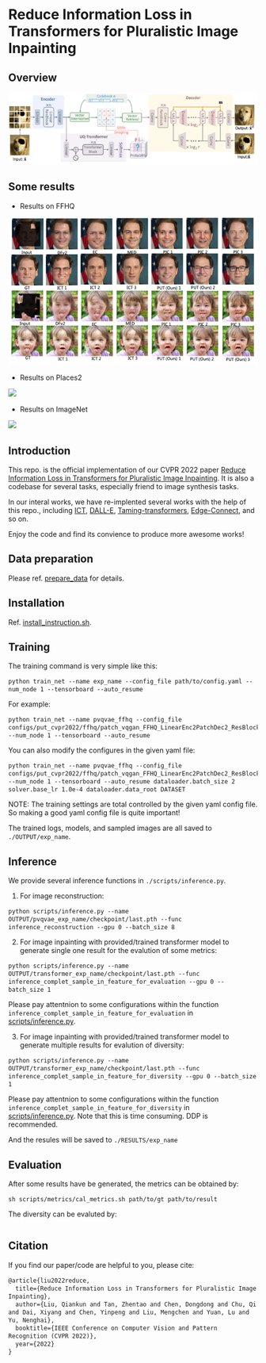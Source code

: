 
# Reduce Information Loss in Transformers for Pluralistic Image Inpainting

## Overview
![](asset/pipeline.png)

##  Some results

- Results on FFHQ

<!-- <img src="asset/ffhq_results.png" width=700 height=400/> -->
![](asset/ffhq_results.png)

- Results on Places2

<!-- <img src="asset/places_results.png" width=700 height=400/> -->
![](asset/places_results.png)

- Results on ImageNet

<!-- <img src="asset/imagenet_results.png" width=700 height=900/> -->
![](asset/imagenet_results.png)

## Introduction

This repo. is the official implementation of our CVPR 2022 paper [Reduce Information Loss in Transformers for Pluralistic Image Inpainting](https://arxiv.org/abs/2205.05076). It is also a codebase for several tasks, especially friend to image synthesis tasks. 

In our interal works, we have re-implented several works with the help of this repo., including [ICT](https://github.com/raywzy/ICT), [DALL-E](https://arxiv.org/abs/2102.12092), [Taming-transformers](https://github.com/CompVis/taming-transformers), [Edge-Connect](https://github.com/knazeri/edge-connect), and so on. 

Enjoy the code and find its convience to produce more awesome works!


## Data preparation
Please ref. [prepare_data](readme/prepare_data.md) for details.

## Installation
Ref. [install_instruction.sh](readme/install_instruction.sh).


## Training

The training command is very simple like this:

```
python train_net --name exp_name --config_file path/to/config.yaml --num_node 1 --tensorboard --auto_resume
```

For example:

```
python train_net --name pvqvae_ffhq --config_file configs/put_cvpr2022/ffhq/patch_vqgan_FFHQ_LinearEnc2PatchDec2_ResBlock8_n512n512d256_euclidean_ema_noPos_ECLossDisc5000_ZeroMask0.3_EraseIm0.2_pconvMask0.7_69.yaml --num_node 1 --tensorboard --auto_resume
```

You can also modify the configures in the given yaml file:

```
python train_net --name pvqvae_ffhq --config_file configs/put_cvpr2022/ffhq/patch_vqgan_FFHQ_LinearEnc2PatchDec2_ResBlock8_n512n512d256_euclidean_ema_noPos_ECLossDisc5000_ZeroMask0.3_EraseIm0.2_pconvMask0.7_69.yaml --num_node 1 --tensorboard --auto_resume dataloader.batch_size 2 solver.base_lr 1.0e-4 dataloader.data_root DATASET
```

NOTE: The training settings are total controlled by the given yaml config file. So making a good yaml config file is quite important!

The trained logs, models, and sampled images are all saved to `./OUTPUT/exp_name`.


## Inference
We provide several inference functions in `./scripts/inference.py`. 

1) For image reconstruction:

```
python scripts/inference.py --name OUTPUT/pvqvae_exp_name/checkpoint/last.pth --func inference_reconstruction --gpu 0 --batch_size 8
```

2) For image inpainting with provided/trained transformer model to generate single one result for the evalution of some metrics:

```
python scripts/inference.py --name OUTPUT/transformer_exp_name/checkpoint/last.pth --func inference_complet_sample_in_feature_for_evaluation --gpu 0 --batch_size 1
```

Please pay attentnion to some configurations within the function `inference_complet_sample_in_feature_for_evaluation` in [scripts/inference.py](scripts/inference.py).

3) For image inpainting with provided/trained transformer model to generate multiple results for evalution of diversity:

```
python scripts/inference.py --name OUTPUT/transformer_exp_name/checkpoint/last.pth --func inference_complet_sample_in_feature_for_diversity --gpu 0 --batch_size 1
```

Please pay attentnion to some configurations within the function `inference_complet_sample_in_feature_for_diversity` in [scripts/inference.py](scripts/inference.py). Note that this is time consuming. DDP is recommended.


And the resules will be saved to `./RESULTS/exp_name`

## Evaluation
After some results have be generated, the metrics can be obtained by:

```
sh scripts/metrics/cal_metrics.sh path/to/gt path/to/result
```

The diversity can be evaluted by:

```python scripts/metrics/cal_lpips.py  --path1 path/to/results_dir  --device cuda:0
```


## Citation

If you find our paper/code are helpful to you, please cite:

```
@article{liu2022reduce,
  title={Reduce Information Loss in Transformers for Pluralistic Image Inpainting},
  author={Liu, Qiankun and Tan, Zhentao and Chen, Dongdong and Chu, Qi and Dai, Xiyang and Chen, Yinpeng and Liu, Mengchen and Yuan, Lu and Yu, Nenghai},
  booktitle={IEEE Conference on Computer Vision and Pattern Recognition (CVPR 2022)},
  year={2022}
}
```